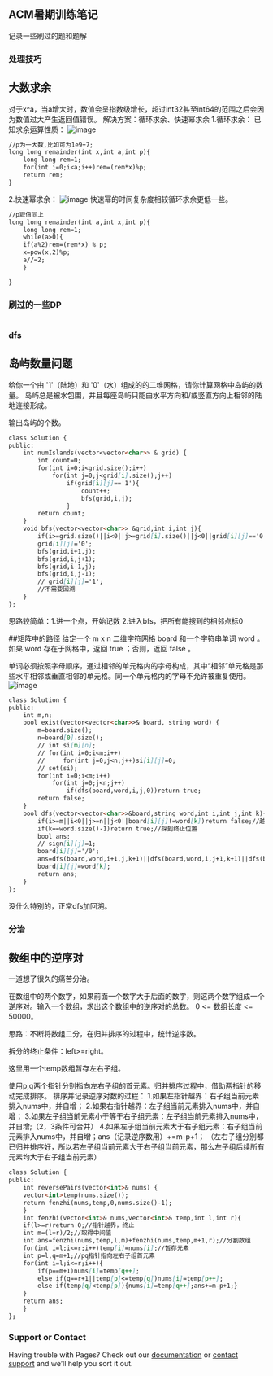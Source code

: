 ## ACM暑期训练笔记

记录一些刷过的题和题解

### 处理技巧

## 大数求余
对于x^a，当a增大时，数值会呈指数级增长，超过int32甚至int64的范围之后会因为数值过大产生返回值错误。
解决方案：循环求余、快速幂求余
1.循环求余：
已知求余运算性质：
![image](https://user-images.githubusercontent.com/99236821/176842133-01a7f993-eff5-4f06-a1da-b05006c38f03.png)
```markdown
//p为一大数,比如可为1e9+7;
long long remainder(int x,int a,int p){
    long long rem=1;
    for(int i=0;i<a;i++)rem=(rem*x)%p;
    return rem;
}
```
2.快速幂求余：
![image](https://user-images.githubusercontent.com/99236821/176842308-2e955161-377b-434c-9f97-0c6661a7ba92.png)
快速幂的时间复杂度相较循环求余更低一些。
```markdown
//p取值同上
long long remainder(int a,int x,int p){
    long long rem=1;
    while(a>0){
    if(a%2)rem=(rem*x) % p;
    x=pow(x,2)%p;
    a//=2;
    }

}
```
### 刷过的一些DP


```markdown
```

### dfs

## 岛屿数量问题
给你一个由 '1'（陆地）和 '0'（水）组成的的二维网格，请你计算网格中岛屿的数量。
岛屿总是被水包围，并且每座岛屿只能由水平方向和/或竖直方向上相邻的陆地连接形成。

输出岛屿的个数。
```markdown
class Solution {
public:
    int numIslands(vector<vector<char>> & grid) {
        int count=0;
        for(int i=0;i<grid.size();i++)
            for(int j=0;j<grid[i].size();j++)
                if(grid[i][j]=='1'){
                    count++;
                    bfs(grid,i,j);
                }
        return count;
    }
    void bfs(vector<vector<char>> &grid,int i,int j){
        if(i>=grid.size()||i<0||j>=grid[i].size()||j<0||grid[i][j]=='0')return;
        grid[i][j]='0';
        bfs(grid,i+1,j);
        bfs(grid,i,j+1);
        bfs(grid,i-1,j);
        bfs(grid,i,j-1);
        // grid[i][j]='1';
        //不需要回溯
    }
};

```
思路较简单：1.进一个点，开始记数
         2.进入bfs，把所有能搜到的相邻点标0
         
##矩阵中的路径
给定一个 m x n 二维字符网格 board 和一个字符串单词 word 。如果 word 存在于网格中，返回 true ；否则，返回 false 。

单词必须按照字母顺序，通过相邻的单元格内的字母构成，其中“相邻”单元格是那些水平相邻或垂直相邻的单元格。同一个单元格内的字母不允许被重复使用。
![image](https://user-images.githubusercontent.com/99236821/176806135-7a78f6ed-c73a-4a68-be9f-977c55eb62da.png)

```markdown
class Solution {
public:
    int m,n; 
    bool exist(vector<vector<char>>& board, string word) {
        m=board.size();
        n=board[0].size();
        // int si[m][n];
        // for(int i=0;i<m;i++)
        //     for(int j=0;j<n;j++)si[i][j]=0;
        // set(si);
        for(int i=0;i<m;i++)
            for(int j=0;j<n;j++)
                if(dfs(board,word,i,j,0))return true;
        return false;
    }
    bool dfs(vector<vector<char>>&board,string word,int i,int j,int k){
        if(i>=m||i<0||j>=n||j<0||board[i][j]!=word[k])return false;//越界判定+已访问
        if(k==word.size()-1)return true;//探到终止位置
        bool ans;
        // sign[i][j]=1;
        board[i][j]='/0';
        ans=dfs(board,word,i+1,j,k+1)||dfs(board,word,i,j+1,k+1)||dfs(board,word,i-1,j,k+1)||dfs(board,word,i,j-1,k+1);
        board[i][j]=word[k];
        return ans;
    }
};
```
没什么特别的，正常dfs加回溯。
### 分治
## 数组中的逆序对
一道想了很久的痛苦分治。

在数组中的两个数字，如果前面一个数字大于后面的数字，则这两个数字组成一个逆序对。输入一个数组，求出这个数组中的逆序对的总数。
0 <= 数组长度 <= 50000。

思路：不断将数组二分，在归并排序的过程中，统计逆序数。

拆分的终止条件：left>=right。

这里用一个temp数组暂存左右子组。

使用p,q两个指针分别指向左右子组的首元素。归并排序过程中，借助两指针的移动完成排序。
排序并记录逆序对数的过程：
    1.如果左指针越界：右子组当前元素排入nums中，并自增；
    2.如果右指针越界：左子组当前元素排入nums中，并自增；
    3.如果左子组当前元素小于等于右子组元素：左子组当前元素排入nums中，并自增;（2，3条件可合并）
    4.如果左子组当前元素大于右子组元素：右子组当前元素排入nums中，并自增；ans（记录逆序数用）+=m-p+1；
    （左右子组分别都已归并排序好，所以若左子组当前元素大于右子组当前元素，那么左子组后续所有元素均大于右子组当前元素）

```markdown
class Solution {
public:
    int reversePairs(vector<int>& nums) {
    vector<int>temp(nums.size());
    return fenzhi(nums,temp,0,nums.size()-1);
    }
    int fenzhi(vector<int>& nums,vector<int>& temp,int l,int r){
    if(l>=r)return 0;//指针越界，终止
    int m=(l+r)/2;//取得中间值
    int ans=fenzhi(nums,temp,l,m)+fenzhi(nums,temp,m+1,r);//分割数组
    for(int i=l;i<=r;i++)temp[i]=nums[i];//暂存元素
    int p=l,q=m+1;//pq指针指向左右子组首元素
    for(int i=l;i<=r;i++){
        if(p==m+1)nums[i]=temp[q++];
        else if(q==r+1||temp[p]<=temp[q])nums[i]=temp[p++];
        else if(temp[q]<temp[p]){nums[i]=temp[q++];ans+=m-p+1;}
    }
    return ans;
    }
};
```


### Support or Contact

Having trouble with Pages? Check out our [documentation](https://docs.github.com/categories/github-pages-basics/) or [contact support](https://support.github.com/contact) and we’ll help you sort it out.
